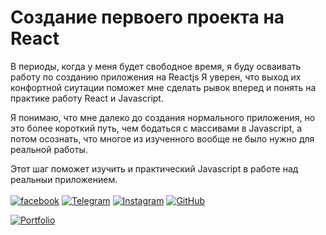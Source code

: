 # Создание первоего проекта на React

В периоды, когда у меня будет свободное время, я буду осваивать работу по созданию приложения на Reactjs
Я уверен, что выход их конфортной сиутации поможет мне сделать рывок вперед и понять на практике работу React и Javascript.

Я понимаю, что мне далеко до создания нормального приложения, но это более короткий путь, чем бодаться с массивами в Javascript, а потом осознать, что многое из изученного вообще не было нужно для реальной работы.

Этот шаг поможет изучить и практический Javascript в работе над реальныи приложением.
<br><br>
[![facebook](https://img.shields.io/badge/-Facebook-1877F2?style=for-the-badge&logo=Figma&logoColor=eeffff)](https://www.facebook.com/frontendercode)
[![Telegram](https://img.shields.io/badge/-Telegram-26A5E4?style=for-the-badge&logo=Telegram&logoColor=eeffff)](https://t.me/frontendcoder)
[![Instagram](https://img.shields.io/badge/-Instagram-E4405F?style=for-the-badge&logo=Instagram&logoColor=eeffff)](https://www.instagram.com/frontendercode/?hl=ru)
[![GitHub](https://img.shields.io/badge/-GitHub-181717?style=for-the-badge&logo=GitHub&logoColor=eeffff)](https://github.com/frontend-coder)



[![Portfolio](https://img.shields.io/badge/-Портфолио-181717?style=for-the-badge&logo=Internet-Archive&logoColor=eeffff)](https://frontend-coder.github.io)